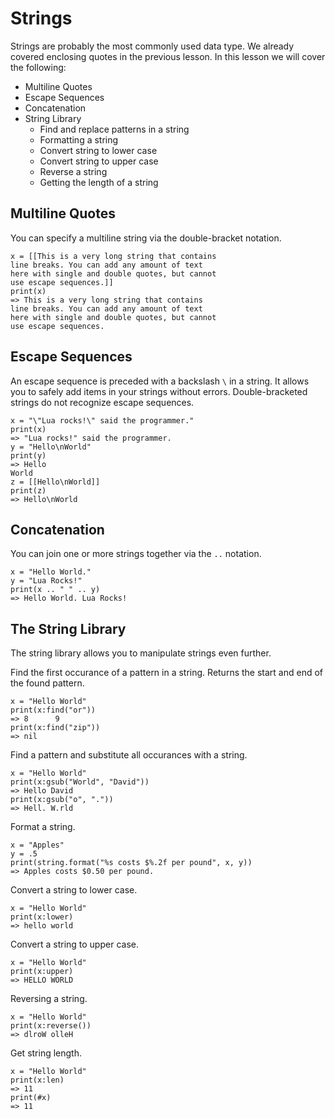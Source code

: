 Strings
=======

Strings are probably the most commonly used data type. We already covered enclosing quotes in the previous lesson.
In this lesson we will cover the following:

* Multiline Quotes
* Escape Sequences
* Concatenation
* String Library
  * Find and replace patterns in a string
  * Formatting a string
  * Convert string to lower case
  * Convert string to upper case
  * Reverse a string
  * Getting the length of a string

Multiline Quotes
----------------

You can specify a multiline string via the double-bracket notation. 

    x = [[This is a very long string that contains
    line breaks. You can add any amount of text
    here with single and double quotes, but cannot
    use escape sequences.]]
    print(x)
    => This is a very long string that contains
    line breaks. You can add any amount of text
    here with single and double quotes, but cannot
    use escape sequences.

Escape Sequences
----------------

An escape sequence is preceded with a backslash `\` in a string. It allows you to safely add items in your 
strings without errors. Double-bracketed strings do not recognize escape sequences.

    x = "\"Lua rocks!\" said the programmer."
    print(x)
    => "Lua rocks!" said the programmer.
    y = "Hello\nWorld"
    print(y)
    => Hello
    World
    z = [[Hello\nWorld]]
    print(z)
    => Hello\nWorld

Concatenation
-------------

You can join one or more strings together via the `..` notation.

    x = "Hello World."
    y = "Lua Rocks!"
    print(x .. " " .. y)
    => Hello World. Lua Rocks!
    
The String Library
------------------

The string library allows you to manipulate strings even further.
    
Find the first occurance of a pattern in a string. Returns the start and end of the found pattern.

    x = "Hello World"
    print(x:find("or"))
    => 8      9
    print(x:find("zip"))
    => nil
    
Find a pattern and substitute all occurances with a string.

    x = "Hello World"
    print(x:gsub("World", "David"))
    => Hello David
    print(x:gsub("o", "."))
    => Hell. W.rld
    
Format a string.

    x = "Apples"
    y = .5
    print(string.format("%s costs $%.2f per pound", x, y))
    => Apples costs $0.50 per pound.

Convert a string to lower case.

    x = "Hello World"
    print(x:lower)
    => hello world
    
Convert a string to upper case.

    x = "Hello World"
    print(x:upper)
    => HELLO WORLD
    
Reversing a string.

    x = "Hello World"
    print(x:reverse())
    => dlroW olleH
    
Get string length.

    x = "Hello World"
    print(x:len)
    => 11
    print(#x)
    => 11